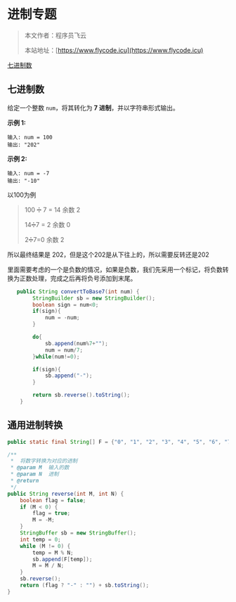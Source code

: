 # 进制专题
> 本文作者：程序员飞云
>
> 本站地址：[https://www.flycode.icu](https://www.flycode.icu)

[七进制数](https://leetcode.cn/problems/base-7/)



## 七进制数

给定一个整数 `num`，将其转化为 **7 进制**，并以字符串形式输出。

**示例 1:**

```
输入: num = 100
输出: "202"
```

**示例 2:**

```
输入: num = -7
输出: "-10"
```

以100为例

> 100 ➗ 7 = 14 	余数 2
>
> 14➗7 = 2    	  余数 0
>
> 2➗7=0 		余数 2

所以最终结果是 202，但是这个202是从下往上的，所以需要反转还是202

里面需要考虑的一个是负数的情况，如果是负数，我们先采用一个标记，将负数转换为正数处理，完成之后再将负号添加到末尾。

```java
   public String convertToBase7(int num) {
        StringBuilder sb = new StringBuilder();
        boolean sign = num<0;
        if(sign){
            num = -num;
        }

        do{
            sb.append(num%7+"");
            num = num/7;
        }while(num!=0);

        if(sign){
            sb.append("-");
        }

        return sb.reverse().toString();
    }
```



## 通用进制转换

```java
public static final String[] F = {"0", "1", "2", "3", "4", "5", "6", "7", "8", "9", "a", "b", "c", "d", "e", "f"};

/**
 *  将数字转换为对应的进制
 * @param M  输入的数
 * @param N  进制
 * @return
 */
public String reverse(int M, int N) {
    boolean flag = false;
    if (M < 0) {
        flag = true;
        M = -M;
    }
    StringBuffer sb = new StringBuffer();
    int temp = 0;
    while (M != 0) {
        temp = M % N;
        sb.append(F[temp]);
        M = M / N;
    }
    sb.reverse();
    return (flag ? "-" : "") + sb.toString();
}
```